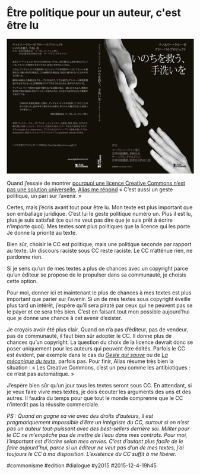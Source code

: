# Être politique pour un auteur, c'est être lu

![](_i/planche-jp.webp)

Quand j’essaie de montrer [pourquoi une licence Creative Commons n’est pas une solution universelle](conditions-operatives-du-creative-commons.md), [Alias me répond](http://alias.codiferes.net/wordpress/index.php/usage-du-commun/) « C’est aussi un geste politique, un pari sur l’avenir. »

Certes, mais j’écris avant tout pour être lu. Mon texte est plus important que son emballage juridique. C’est lui le geste politique numéro un. Plus il est lu, plus je suis satisfait (ce qui ne veut pas dire que je suis prêt à écrire n’importe quoi). Mes textes sont plus politiques que la licence qui les porte. Je donne la priorité au texte.

Bien sûr, choisir le CC est politique, mais une politique seconde par rapport au texte. Un discours raciste sous CC reste raciste. Le CC n’atténue rien, ne pardonne rien.

Si je sens qu’un de mes textes a plus de chances avec un copyright parce qu’un éditeur se propose de le propulser dans sa communauté, je choisis cette option.

Pour moi, donner ici et maintenant le plus de chances à mes textes est plus important que parier sur l’avenir. Si un de mes textes sous copyright éveille plus tard un intérêt, j’espère qu’il sera piraté par ceux qui ne peuvent pas se le payer et ce sera très bien. C’est en faisant tout mon possible aujourd’hui que je donne une chance à cet avenir d’exister.

Je croyais avoir été plus clair. Quand on n’a pas d’éditeur, pas de vendeur, pas de communauté, il faut bien sûr adopter le CC. Il donne plus de chances qu’un copyright. La question du choix de la licence devrait donc se poser uniquement pour les auteurs qui peuvent être édités. Parfois le CC est évident, par exemple dans le cas du *[Geste qui sauve](../../page/le-geste-qui-sauve)* ou de *[La mécanique du texte](../../page/la-mecanique-du-texte)*, parfois pas. Pour finir, Alias résume très bien la situation : « Les Creative Commons, c’est un peu comme les antibiotiques : ce n’est pas automatique. »

J’espère bien sûr qu’un jour tous les textes seront sous CC. En attendant, si je veux faire vivre mes textes, je dois écouter les arguments des uns et des autres. Il faudra du temps pour que tout le monde comprenne que le CC n’interdit pas la réussite commerciale.

*PS : Quand on gagne sa vie avec des droits d’auteurs, il est pragmatiquement impossible d’être un intégriste du CC, surtout si on n’est pas un auteur tout-puissant avec des best-sellers derrière soi. Militer pour le CC ne m’empêche pas de mettre de l’eau dans mes contrats. Pour moi, l’important est d’écrire selon mes envies. C’est d’autant plus facile de le faire aujourd’hui, parce si un éditeur ne veut pas d’un de mes textes, j’ai toujours le CC à ma disposition. L’existence du CC suffit à me libérer.*



#commonisme #edition #dialogue #y2015 #2015-12-4-19h45
